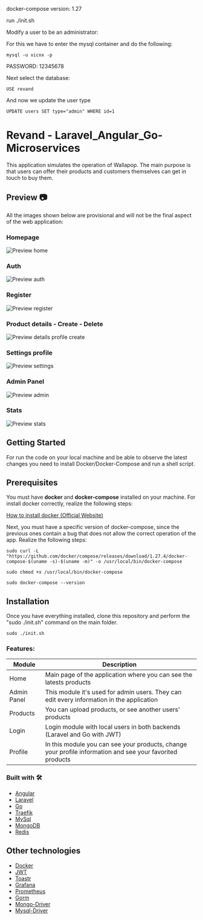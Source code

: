 docker-compose version: 1.27

run ./init.sh

Modify a user to be an administrator: 

For this we have to enter the mysql container and do the following:

```
mysql -u vicnx -p
```

PASSWORD: 12345678

Next select the database:

```
USE revand
```

And now we update the user type

```
UPDATE users SET type="admin" WHERE id=1
```


# Revand - Laravel_Angular_Go-Microservices

This application simulates the operation of Wallapop. The main purpose is that users can offer their products and customers themselves can get in touch to buy them.

## Preview 📷
All the images shown below are provisional and will not be the final aspect of the web application:
### Homepage
![Preview home](media/homepage.png)
### Auth
![Preview auth](media/auth.gif)
### Register
![Preview register](media/registerloginprofile.gif)
### Product details - Create - Delete
![Preview details profile create](media/product_create.gif)
### Settings profile
![Preview settings](media/settings_profile.gif)
### Admin Panel
![Preview admin](media/panel_admin.gif)
### Stats
![Preview stats](media/stats.gif)

## Getting Started

For run the code on your local machine and be able to observe the latest changes you need to install Docker/Docker-Compose and run a shell script.

## Prerequisites

You must have **docker** and **docker-compose** installed on your machine. For install docker correctly, realize the following steps:

[How to install docker (Official Website)](https://docs.docker.com/engine/install/ubuntu/)

Next, you must have a specific version of docker-compose, since the previous ones contain a bug that does not allow the correct operation of the app. Realize the following steps:

```
sudo curl -L "https://github.com/docker/compose/releases/download/1.27.4/docker-compose-$(uname -s)-$(uname -m)" -o /usr/local/bin/docker-compose
```
```
sudo chmod +x /usr/local/bin/docker-compose
```
```
sudo docker-compose --version
```


## Installation

Once you have everything installed, clone this repository and perform the "sudo ./init.sh" command on the main folder.
```
sudo ./init.sh
```


### Features:

| Module | Description |
| --- | --- |
| Home | Main page of the application where you can see the latests products |
| Admin Panel | This module it's used for admin users. They can edit every information in the application |
| Products | You can upload products, or see another users' products |
| Login | Login module with local users in both backends (Laravel and Go with JWT)|
| Profile | In this module you can see your products, change your profile information and see your favorited products |


### Built with 🛠️
* [Angular](https://angular.io/)
* [Laravel](https://laravel.com/)
* [Go](https://golang.org/)
* [Traefik](https://traefik.io/)
* [MySql](https://www.mysql.com/)
* [MongoDB](https://www.mongodb.com/)
* [Redis](https://redis.io/)


## Other technologies
* [Docker](https://www.docker.com)
* [JWT](https://jwt.io/)
* [Toastr](https://www.npmjs.com/package/ngx-toastr)
* [Grafana](https://grafana.com/)
* [Prometheus](https://prometheus.io/)
* [Gorm](https://gorm.io/index.html)
* [Mongo-Driver](https://github.com/mongodb/mongo-go-driver)
* [Mysql-Driver](https://github.com/go-sql-driver/mysql)


